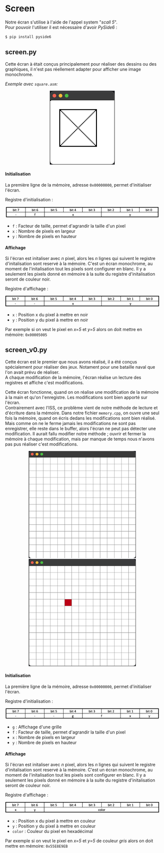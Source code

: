 # Screen 

Notre écran s'utilise à l'aide de l'appel system "_scall 5_". \
Pour pouvoir l'utiliser il est nécessaire d'avoir _PySide6_ :

```bash
$ pip install pyside6
```

## screen.py
Cette écran à était conçus principalement pour réaliser des dessins ou des graphiques, il n'est pas réellement adapter pour afficher une image monochrome.

_Exemple avec `square.asm`:_

<p align="center">
  <img src="./.img/screen.png" alt="square.asm">
</p>



#### Initialisation 
La première ligne de la mémoire, adresse `0x00000000`, permet d'initialiser l'écran.

Registre d'initialisation :

<p align="center">
  <img src="./.img/screen_reg_init.png" alt="screen_reg_init">
</p>

- `f` : Facteur de taille, permet d'agrandir la taille d'un pixel
- `x` : Nombre de pixels en largeur
- `y` : Nombre de pixels en hauteur 

#### Affichage
Si l'écran est initaliser avec _n_ pixel, alors les _n_ lignes qui suivent le registre d'initalisation sont reservé à la mémoire. 
C'est un écran monochrome, au moment de l'initalisation tout les pixels sont configurer en blanc. Il y a seulement les pixels donné en mémoire à la suite du registre d'initalisation seront de couleur noir.

Registre d'affichage :

<p align="center">
  <img src="./.img/screen_reg_aff.png" alt="screen_reg_aff">
</p>

- `x` : Position x du pixel à mettre en noir
- `y` : Position y du pixel à mettre en noir
  
Par exemple si on veut le pixel en _x=5_ et _y=5_ alors on doit mettre en mémoire: `0x00005005`



## screen_v0.py

Cette écran est le premier que nous avons réalisé, il a été conçus spécialement pour réaliser des jeux. Notament pour une bataille naval que l'on avait prévu de réaliser. \
A chaque modification de la mémoire, l'écran réalise un lecture des registres et affiche c'est modifications. 

Cette écran fonctionne, quand on on réalise une modification de la mémoire à la main et qu'on l'enregistre. Les modifications sont bien apporté sur l'écran. \
Contrairement avec l'ISS, ce problème vient de notre méthode de lecture et d'écriture dans la mémoire. Dans notre fichier `memory.cpp`, on ouvre une seul fois la mémoire, quand on écris dedans les modifications sont bien réalisé. Mais comme on ne le ferme jamais 
les modifications ne sont pas enregistrer, elle reste dans le buffer, alors l'écran ne peut pas détecter une modification. Il aurait fallu modifier notre méthode ; ouvrir et fermer la mémoire à chaque modification, mais par manque de temps nous n'avons pas pus réaliser c'est modifications.

<p align="center">
  <img src="./.img/screen_v0_1.png" alt="screenV0" width="350" height="350" >
  <img src="./.img/screen_v0_2.png" alt="screenV0" width="350" height="350">
</p>

#### Initialisation 
La première ligne de la mémoire, adresse `0x00000000`, permet d'initialiser l'écran.

Registre d'initialisation :

<p align="center">
  <img src="./.img/screen_v0_reg_init.png" alt="screen_v0_reg_init">
</p>

- `g` : Affichage d'une grille
- `f` : Facteur de taille, permet d'agrandir la taille d'un pixel
- `x` : Nombre de pixels en largeur
- `y` : Nombre de pixels en hauteur 

#### Affichage
Si l'écran est initaliser avec _n_ pixel, alors les _n_ lignes qui suivent le registre d'initalisation sont reservé à la mémoire. 
C'est un écran monochrome, au moment de l'initalisation tout les pixels sont configurer en blanc. Il y a seulement les pixels donné en mémoire à la suite du registre d'initalisation seront de couleur noir.

Registre d'affichage :

<p align="center">
  <img src="./.img/screen_v0_reg_aff.png" alt="screen_v0_reg_aff">
</p>

- `x` : Position x du pixel à mettre en couleur
- `y` : Position y du pixel à mettre en couleur
- `color` : Couleur du pixel en hexadécimal

Par exemple si on veut le pixel en _x=5_ et _y=5_ de couleur _gris_ alors on doit mettre en mémoire: `0x55E8E9EB`